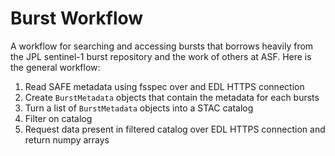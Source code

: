 # Burst Workflow

A workflow for searching and accessing bursts that borrows heavily from the JPL sentinel-1 burst repository and the work of others at ASF. Here is the general workflow:

1. Read SAFE metadata using fsspec over and EDL HTTPS connection
2. Create `BurstMetadata` objects that contain the metadata for each bursts
3. Turn a list of `BurstMetadata` objects into a STAC catalog
4. Filter on catalog
5. Request data present in filtered catalog over EDL HTTPS connection and return numpy arrays
